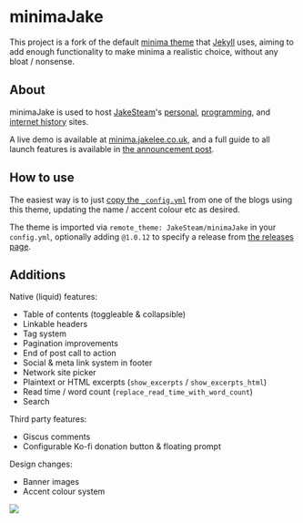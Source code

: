 # minimaJake

This project is a fork of the default [minima theme](https://github.com/jekyll/minima) that [Jekyll](https://github.com/jekyll/jekyll) uses, aiming to add enough functionality to make minima a realistic choice, without any bloat / nonsense.

## About

minimaJake is used to host [JakeSteam](https://github.com/JakeSteam)'s [personal](https://jakelee.co.uk), [programming](https://blog.jakelee.co.uk), and [internet history](https://history.jakelee.co.uk) sites.

A live demo is available at [minima.jakelee.co.uk](https://minima.jakelee.co.uk), and a full guide to all launch features is available in [the announcement post](https://blog.jakelee.co.uk/introducing-minimajake-for-jekyll/).

## How to use

The easiest way is to just [copy the `_config.yml`](https://github.com/JakeSteam/blog-programming/blob/main/_config.yml) from one of the blogs using this theme, updating the name / accent colour etc as desired.

The theme is imported via `remote_theme: JakeSteam/minimaJake` in your `config.yml`, optionally adding `@1.0.12` to specify a release from [the releases page](https://github.com/JakeSteam/minimaJake/releases).

## Additions

Native (liquid) features:

- Table of contents (toggleable & collapsible)
- Linkable headers
- Tag system
- Pagination improvements
- End of post call to action
- Social & meta link system in footer
- Network site picker
- Plaintext or HTML excerpts (`show_excerpts` / `show_excerpts_html`)
- Read time / word count (`replace_read_time_with_word_count`)
- Search

Third party features:

- Giscus comments
- Configurable Ko-fi donation button & floating prompt

Design changes:

- Banner images
- Accent colour system

[![](https://blog.jakelee.co.uk/assets/images/2023/minimajake.png)](https://blog.jakelee.co.uk/assets/images/2023/minimajake.png)
